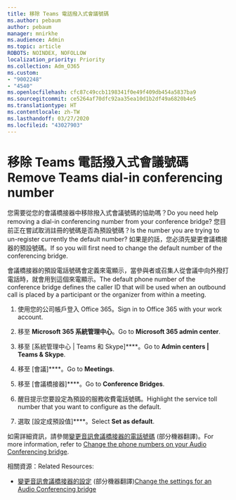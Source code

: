 ```yaml
---
title: 移除 Teams 電話撥入式會議號碼
ms.author: pebaum
author: pebaum
manager: mnirkhe
ms.audience: Admin
ms.topic: article
ROBOTS: NOINDEX, NOFOLLOW
localization_priority: Priority
ms.collection: Adm_O365
ms.custom:
- "9002248"
- "4540"
ms.openlocfilehash: cfc87c49ccb1198341f0e49f409db454a5837ba9
ms.sourcegitcommit: ce5264af70dfc92aa35ea10d1b2df49a6820b4e5
ms.translationtype: HT
ms.contentlocale: zh-TW
ms.lasthandoff: 03/27/2020
ms.locfileid: "43027903"
---
```

# <a name="remove-teams-dial-in-conferencing-number"></a><span data-ttu-id="32419-102">移除 Teams 電話撥入式會議號碼</span><span class="sxs-lookup"><span data-stu-id="32419-102">Remove Teams dial-in conferencing number</span></span>

<span data-ttu-id="32419-103">您需要從您的會議橋接器中移除撥入式會議號碼的協助嗎？</span><span class="sxs-lookup"><span data-stu-id="32419-103">Do you need help removing a dial-in conferencing number from your conference bridge?</span></span> <span data-ttu-id="32419-104">您目前正在嘗試取消註冊的號碼是否為預設號碼？</span><span class="sxs-lookup"><span data-stu-id="32419-104">Is the number you are trying to un-register currently the default number?</span></span> <span data-ttu-id="32419-105">如果是的話，您必須先變更會議橋接器的預設號碼。</span><span class="sxs-lookup"><span data-stu-id="32419-105">If so you will first need to change the default number of the conferencing bridge.</span></span>

<span data-ttu-id="32419-106">會議橋接器的預設電話號碼會定義來電顯示，當參與者或召集人從會議中向外撥打電話時，就會用到這個來電顯示。</span><span class="sxs-lookup"><span data-stu-id="32419-106">The default phone number of the conference bridge defines the caller ID that will be used when an outbound call is placed by a participant or the organizer from within a meeting.</span></span>

1. <span data-ttu-id="32419-107">使用您的公司帳戶登入 Office 365。</span><span class="sxs-lookup"><span data-stu-id="32419-107">Sign in to Office 365 with your work account.</span></span>

2. <span data-ttu-id="32419-108">移至 **Microsoft 365 系統管理中心**。</span><span class="sxs-lookup"><span data-stu-id="32419-108">Go to **Microsoft 365 admin center**.</span></span>

3. <span data-ttu-id="32419-109">移至 [系統管理中心 | Teams 和 Skype]\*\*\*\*。</span><span class="sxs-lookup"><span data-stu-id="32419-109">Go to **Admin centers | Teams & Skype**.</span></span>

4. <span data-ttu-id="32419-110">移至 [會議]\*\*\*\*。</span><span class="sxs-lookup"><span data-stu-id="32419-110">Go to **Meetings**.</span></span>

5. <span data-ttu-id="32419-111">移至 [會議橋接器]\*\*\*\*。</span><span class="sxs-lookup"><span data-stu-id="32419-111">Go to **Conference Bridges**.</span></span>

6. <span data-ttu-id="32419-112">醒目提示您要設定為預設的服務收費電話號碼。</span><span class="sxs-lookup"><span data-stu-id="32419-112">Highlight the service toll number that you want to configure as the default.</span></span>

7. <span data-ttu-id="32419-113">選取 [設定成預設值]\*\*\*\*。</span><span class="sxs-lookup"><span data-stu-id="32419-113">Select **Set as default**.</span></span>

<span data-ttu-id="32419-114">如需詳細資訊，請參閱[變更音訊會議橋接器的電話號碼](https://docs.microsoft.com/microsoftteams/change-the-phone-numbers-on-your-audio-conferencing-bridge) (部分機器翻譯)。</span><span class="sxs-lookup"><span data-stu-id="32419-114">For more information, refer to [Change the phone numbers on your Audio Conferencing bridge](https://docs.microsoft.com/microsoftteams/change-the-phone-numbers-on-your-audio-conferencing-bridge).</span></span>

<span data-ttu-id="32419-115">相關資源：</span><span class="sxs-lookup"><span data-stu-id="32419-115">Related Resources:</span></span>

- <span data-ttu-id="32419-116">[變更音訊會議橋接器的設定](https://docs.microsoft.com/microsoftteams/change-the-settings-for-an-audio-conferencing-bridge) (部分機器翻譯)</span><span class="sxs-lookup"><span data-stu-id="32419-116">[Change the settings for an Audio Conferencing bridge](https://docs.microsoft.com/microsoftteams/change-the-settings-for-an-audio-conferencing-bridge)</span></span>
